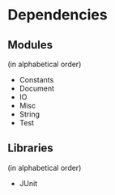 # Dependencies

## Modules
(in alphabetical order)

* Constants
* Document
* IO
* Misc
* String
* Test

## Libraries
(in alphabetical order)

* JUnit
